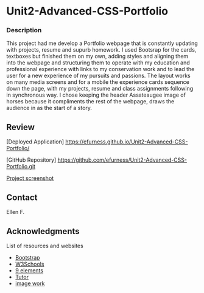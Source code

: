 # Unit2-Advanced-CSS-Portfolio

### Description 

This project had me develop a Portfolio webpage that is constantly updating with projects, resume and supurb homework.  I used Bootsrap for the cards, textboxes but finished them on my own, adding styles and aligning them into the webpage and structuring them to operate with my education and professional experience with links to my conservation work and to lead the user for a new experience of my pursuits and passions.  The layout works on many media screens and for a mobile the experience cards sequence down the page, with my projects, resume and class assignments following in synchronous way.  I chose keeping the header Assateaugee image of horses because it compliments the rest of the webpage, draws the audience in as the start of a story.


## Review

[Deployed Application] https://efurness.github.io/Unit2-Advanced-CSS-Portfolio/

[GitHub Repository] https://github.com/efurness/Unit2-Advanced-CSS-Portfolio.git

[Project screenshot](assets/images/horses.gif) 

## Contact

Ellen F.

## Acknowledgments

List of resources and websites

* [Bootstrap](https://getbootstrap.com/)
* [W3Schools](https://www.w3schools.com/)
* [9 elements](https://9elements.com/)
* [Tutor](https://bootcampspot.com/)
* [image work](https://photoscapex.com/)
